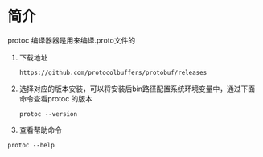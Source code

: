 # 简介

protoc 编译器器是用来编译.proto文件的

1. 下载地址

   ```
   https://github.com/protocolbuffers/protobuf/releases
   ```


2. 选择对应的版本安装，可以将安装后bin路径配置系统环境变量中，通过下面命令查看protoc 的版本

   ```
   protoc --version
   ```
3. 查看帮助命令
```
protoc --help
```










